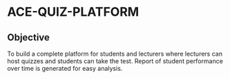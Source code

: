 # ACE-QUIZ-PLATFORM

## Objective
To build a complete platform for students and lecturers where lecturers can host quizzes and students can take the test. Report of student performance over time is generated for easy analysis. 




